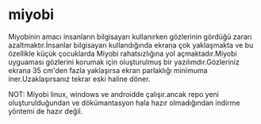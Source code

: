 # miyobi

Miyobinin amacı insanların bilgisayarı kullanırken gözlerinin gördüğü zararı azaltmaktır.İnsanlar bilgisayarı kullandığında ekrana çok yaklaşmakta ve bu özellikle küçük çocuklarda Miyobi rahatsızlığına yol açmaktadır.Miyobi uyguaması gözlerini korumak için oluşturulmuş bir yazılımdır.Gözleriniz ekrana 35 cm'den fazla yaklaşırsa ekran parlaklığı minimuma iner.Uzaklaşırsanız tekrar eski haline döner.

NOT: Miyobi linux, windows ve androidde çalışır.ancak repo yeni oluşturulduğundan ve dökümantasyon hala hazır olmadığından indirme yöntemi de hazır değil.
